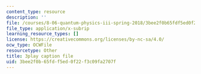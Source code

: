 ```yaml
---
content_type: resource
description: ''
file: /courses/8-06-quantum-physics-iii-spring-2018/3bee2f0b65fdf5ed0f22f3c09fa2707f_0AM6arPSszI.srt
file_type: application/x-subrip
learning_resource_types: []
license: https://creativecommons.org/licenses/by-nc-sa/4.0/
ocw_type: OCWFile
resourcetype: Other
title: 3play caption file
uid: 3bee2f0b-65fd-f5ed-0f22-f3c09fa2707f
---
```

